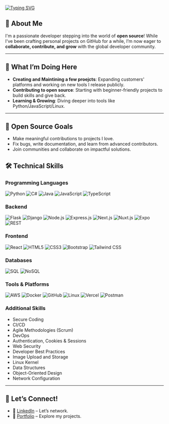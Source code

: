 [![Typing SVG](https://readme-typing-svg.herokuapp.com?font=Fira+Code&duration=2500&pause=1000&width=435&lines=Ciao!%F0%9F%91%8B;I'm+Giacomo)](https://git.io/typing-svg)

## 🌱 About Me
I'm a passionate developer stepping into the world of **open source**! While I've been crafting personal projects on GitHub for a while, I’m now eager to **collaborate, contribute, and grow** with the global developer community.

---

## 🔭 What I’m Doing Here
- **Creating and Maintining a few proejcts**: Expanding customers' platforms and working on new tools I release publicly.
- **Contributing to open source**: Starting with beginner-friendly projects to build skills and give back.
- **Learning & Growing**: Diving deeper into tools like Python/JavaScript/Linux.
---

## 📌 Open Source Goals  
- Make meaningful contributions to projects I love.
- Fix bugs, write documentation, and learn from advanced contributors.
- Join communities and collaborate on impactful solutions.

## 🛠️ Technical Skills

### **Programming Languages**
![Python](https://img.shields.io/badge/Python-3776AB?style=flat&logo=python&logoColor=white)
![C#](https://img.shields.io/badge/C%23-239120?style=flat&logo=c-sharp&logoColor=white)
![Java](https://img.shields.io/badge/Java-007396?style=flat&logo=java&logoColor=white)
![JavaScript](https://img.shields.io/badge/JavaScript-F7DF1E?style=flat&logo=javascript&logoColor=white)
![TypeScript](https://img.shields.io/badge/TypeScript-007ACC?style=flat&logo=typescript&logoColor=white)


### **Backend**
![Flask](https://img.shields.io/badge/Flask-000000?style=flat&logo=flask&logoColor=white)
![Django](https://img.shields.io/badge/Django-092E20?style=flat&logo=django&logoColor=white)
![Node.js](https://img.shields.io/badge/Node.js-339933?style=flat&logo=node.js&logoColor=white)
![Express.js](https://img.shields.io/badge/Express.js-000000?style=flat&logo=express&logoColor=white)
![Next.js](https://img.shields.io/badge/Next.js-000000?style=flat&logo=next.js&logoColor=white)
![Nuxt.js](https://img.shields.io/badge/Nuxt.js-00C58E?style=flat&logo=nuxt.js&logoColor=white)
![Expo](https://img.shields.io/badge/Expo-000020?style=flat&logo=expo&logoColor=white)
![REST](https://img.shields.io/badge/REST-000000?style=flat&logo=rest&logoColor=white)

### **Frontend**
![React](https://img.shields.io/badge/React-61DAFB?style=flat&logo=react&logoColor=white)
![HTML5](https://img.shields.io/badge/HTML5-E34F26?style=flat&logo=html5&logoColor=white)
![CSS3](https://img.shields.io/badge/CSS3-1572B6?style=flat&logo=css3&logoColor=white)
![Bootstrap](https://img.shields.io/badge/Bootstrap-7952B3?style=flat&logo=bootstrap&logoColor=white)
![Tailwind CSS](https://img.shields.io/badge/Tailwind_CSS-38B2AC?style=flat&logo=tailwind-css&logoColor=white)

### **Databases**
![SQL](https://img.shields.io/badge/SQL-4479A1?style=flat&logo=sql&logoColor=white)
![NoSQL](https://img.shields.io/badge/NoSQL-000000?style=flat&logo=nosql&logoColor=white)

### **Tools & Platforms**
![AWS](https://img.shields.io/badge/AWS-232F3E?style=flat&logo=amazon-aws&logoColor=white)
![Docker](https://img.shields.io/badge/Docker-2496ED?style=flat&logo=docker&logoColor=white)
![GitHub](https://img.shields.io/badge/GitHub-181717?style=flat&logo=github&logoColor=white)
![Linux](https://img.shields.io/badge/Linux-FCC624?style=flat&logo=linux&logoColor=black)
![Vercel](https://img.shields.io/badge/Vercel-000000?style=flat&logo=vercel&logoColor=white)
![Postman](https://img.shields.io/badge/Postman-FF6C37?style=flat&logo=postman&logoColor=white)

### **Additional Skills**
- Secure Coding
- CI/CD
- Agile Methodologies (Scrum)
- DevOps
- Authentication, Cookies & Sessions
- Web Security
- Developer Best Practices
- Image Upload and Storage
- Linux Kernel
- Data Structures
- Object-Oriented Design
- Network Configuration

---

## 💬 Let’s Connect!
- 💼 [LinkedIn](https://linkedin.com/in/giacomol) – Let’s network.
- 🌟 [Portfolio](https://giacomolorenzi.info/) – Explore my projects.
